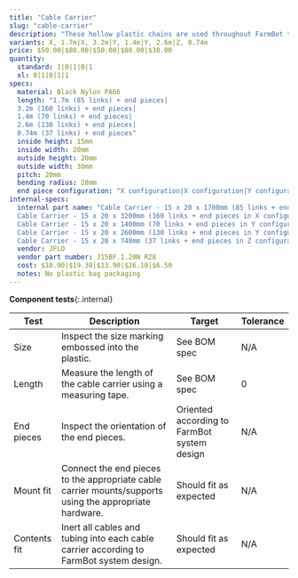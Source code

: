```yaml
---
title: "Cable Carrier"
slug: "cable-carrier"
description: "These hollow plastic chains are used throughout FarmBot to manage cables and tubing along each of the three axes. The images labelled X-Axis, Y-Axis, and Z-Axis illustrate the configuration of the end pieces. They are not representative of the actual length and size of the cable carriers."
variants: X, 1.7m|X, 3.2m|Y, 1.4m|Y, 2.6m|Z, 0.74m
price: $50.00|$80.00|$50.00|$80.00|$30.00
quantity:
  standard: 1|0|1|0|1
  xl: 0|1|0|1|1
specs:
  material: Black Nylon PA66
  length: "1.7m (85 links) + end pieces|
  3.2m (160 links) + end pieces|
  1.4m (70 links) + end pieces|
  2.6m (130 links) + end pieces|
  0.74m (37 links) + end pieces"
  inside height: 15mm
  inside width: 20mm
  outside height: 20mm
  outside width: 30mm
  pitch: 20mm
  bending radius: 28mm
  end piece configuration: "X configuration|X configuration|Y configuration|Y configuration|Z configuration"
internal-specs:
  internal part name: "Cable Carrier - 15 x 20 x 1700mm (85 links + end pieces in X configuration)|
  Cable Carrier - 15 x 20 x 3200mm (160 links + end pieces in X configuration)|
  Cable Carrier - 15 x 20 x 1400mm (70 links + end pieces in Y configuration)|
  Cable Carrier - 15 x 20 x 2600mm (130 links + end pieces in Y configuration)|
  Cable Carrier - 15 x 20 x 740mm (37 links + end pieces in Z configuration)"
  vendor: JFLO
  vendor part number: J15BF.1.20N R28
  cost: $10.90|$19.30|$13.90|$26.10|$6.50
  notes: No plastic bag packaging
---
```


**Component tests**{:.internal}

|Test         |Description  |Target       |Tolerance    |
|-------------|-------------|-------------|-------------|
|Size         |Inspect the size marking embossed into the plastic.|See BOM spec|N/A
|Length       |Measure the length of the cable carrier using a measuring tape.|See BOM spec|0
|End pieces   |Inspect the orientation of the end pieces.|Oriented according to FarmBot system design|N/A
|Mount fit    |Connect the end pieces to the appropriate cable carrier mounts/supports using the appropriate hardware.|Should fit as expected|N/A
|Contents fit |Inert all cables and tubing into each cable carrier according to FarmBot system design.|Should fit as expected|N/A
